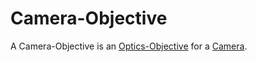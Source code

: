 # Camera-Objective

A Camera-Objective is an [Optics-Objective](49000002.md) for a [Camera](20000016.md).
